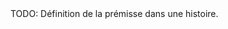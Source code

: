 <!-- Page: #468 La prémisse -->

<adminonly>
  TODO: Définition de la prémisse dans une histoire.
</adminonly>